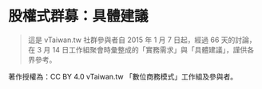 # 股權式群募：具體建議

> 這是 vTaiwan.tw 社群參與者自 2015 年 1 月 7 日起，經過 66 天的討論，在 3 月 14 日工作組聚會時彙整成的「實務需求」與「具體建議」，謹供各界參考。

著作授權為：CC BY 4.0 vTaiwan.tw 「數位商務模式」工作組及參與者。
